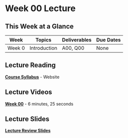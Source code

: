 # Week 00 Lecture

## This Week at a Glance

| Week | Topics |  Deliverables | Due Dates |
| --- | --- | --- | --- |
| Week 0 | Introduction |A00, Q00 | None |

## Lecture Reading

**[Course Syllabus](https://github.com/mikeconti/csf534-434-spring2021/blob/master/README.md)** - Website

## Lecture Videos

**[Week 00](https://uri.techsmithrelay.com/FrgR)** - 6 minutes, 25 seconds


## Lecture Slides

**[Lecture Review Slides](week00-lecture-notes.pdf)**


